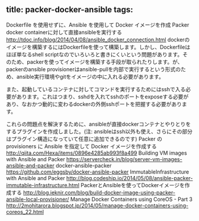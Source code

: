 title: packer-docker-ansible
tags:
---



Dockerfile を使用せずに、Ansible を使用して Docker イメージを作成
Packer
docker containerに対して直接ansibleを実行する
http://tdoc.info/blog/2014/04/08/ansible_docker_connection.html
dockerのイメージを構築するにはDockerfileを使って構築します。しかし、Dockerfileはほぼ単なるshell scriptなのでいろいろと書きにくいという問題があります。そのため、packerを使ってイメージを構築する手段が取られたりします。が、packerのansible provisionerはansible-pullを内部で実行するという形式のため、ansible実行環境やgitをイメージの中に入れる必要があります。

また、起動しているコンテナに対してコマンドを実行するためにはsshで入る必要があります。これはつまり、sshdを入れてsshのポートをexposeする必要があり、なおかつ動的に変わるdockerの外側sshポートを把握する必要があります。

これらの問題点を解決するために、ansibleが直接dockerコンテナとやりとりをするプラグインを作成しました。(注: ansibleはssh以外も使え、さらにその部分はプラグイン構造になっていて任意に追加できるのです)
Packer の provisioners に Ansible を指定して Docker イメージを作成する
http://qiita.com/Hexa/items/0896e4285ab993f8a499
Building VM images with Ansible and Packer
https://servercheck.in/blog/server-vm-images-ansible-and-packer
docker-ansible-packer
https://github.com/eggsby/docker-ansible-packer
ImmutableInfrastructure with Ansible and Packer
http://blog.codeship.io/2014/05/08/ansible-packer-immutable-infrastructure.html
PackerとAnsibleを使ってDockerイメージを作成する
http://blog.ieknir.com/blog/build-docker-image-using-packer-ansible-local-provisioner/
Manage Docker Containers using CoreOS - Part 3
http://2mohitarora.blogspot.jp/2014/05/manage-docker-containers-using-coreos_22.html